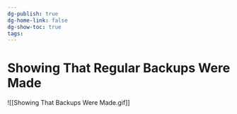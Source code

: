 ```yaml
---
dg-publish: true
dg-home-link: false
dg-show-toc: true
tags:
---
```

# Showing That Regular Backups Were Made

![[Showing That Backups Were Made.gif]]